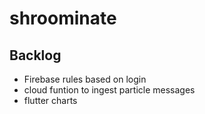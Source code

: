 # shroominate

## Backlog
- Firebase rules based on login
- cloud funtion to ingest particle messages
- flutter charts
